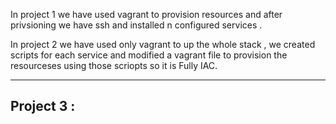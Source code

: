 
In project 1 we have used vagrant to provision resources and after privsioning we have ssh and installed n configured services .

In project 2 we have used only vagrant to up the whole stack , we created scripts for each service and modified a vagrant file to provision the resourceses using those scriopts so it is Fully IAC.



-----------------

Project 3 :
----------------
